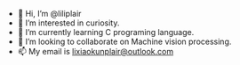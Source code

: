 - 👋 Hi, I’m @liliplair
- 👀 I’m interested in curiosity.
- 🌱 I’m currently learning C programing language.
- 💞️ I’m looking to collaborate on Machine vision processing.
- 📫 My email is lixiaokunplair@outlook.com
